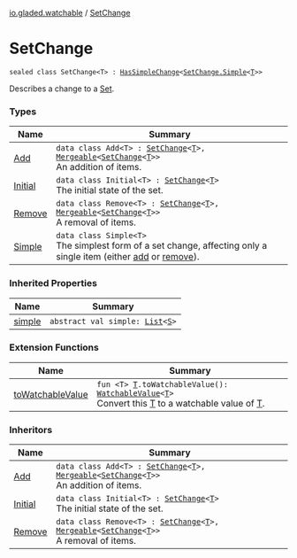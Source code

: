 [io.gladed.watchable](../index.md) / [SetChange](./index.md)

# SetChange

`sealed class SetChange<T> : `[`HasSimpleChange`](../-has-simple-change/index.md)`<`[`SetChange.Simple`](-simple/index.md)`<`[`T`](index.md#T)`>>`

Describes a change to a [Set](https://kotlinlang.org/api/latest/jvm/stdlib/kotlin.collections/-set/index.html).

### Types

| Name | Summary |
|---|---|
| [Add](-add/index.md) | `data class Add<T> : `[`SetChange`](./index.md)`<`[`T`](-add/index.md#T)`>, `[`Mergeable`](../-mergeable/index.md)`<`[`SetChange`](./index.md)`<`[`T`](-add/index.md#T)`>>`<br>An addition of items. |
| [Initial](-initial/index.md) | `data class Initial<T> : `[`SetChange`](./index.md)`<`[`T`](-initial/index.md#T)`>`<br>The initial state of the set. |
| [Remove](-remove/index.md) | `data class Remove<T> : `[`SetChange`](./index.md)`<`[`T`](-remove/index.md#T)`>, `[`Mergeable`](../-mergeable/index.md)`<`[`SetChange`](./index.md)`<`[`T`](-remove/index.md#T)`>>`<br>A removal of items. |
| [Simple](-simple/index.md) | `data class Simple<T>`<br>The simplest form of a set change, affecting only a single item (either [add](-simple/add.md) or [remove](-simple/remove.md)). |

### Inherited Properties

| Name | Summary |
|---|---|
| [simple](../-has-simple-change/simple.md) | `abstract val simple: `[`List`](https://kotlinlang.org/api/latest/jvm/stdlib/kotlin.collections/-list/index.html)`<`[`S`](../-has-simple-change/index.md#S)`>` |

### Extension Functions

| Name | Summary |
|---|---|
| [toWatchableValue](../to-watchable-value.md) | `fun <T> `[`T`](../to-watchable-value.md#T)`.toWatchableValue(): `[`WatchableValue`](../-watchable-value/index.md)`<`[`T`](../to-watchable-value.md#T)`>`<br>Convert this [T](../to-watchable-value.md#T) to a watchable value of [T](../to-watchable-value.md#T). |

### Inheritors

| Name | Summary |
|---|---|
| [Add](-add/index.md) | `data class Add<T> : `[`SetChange`](./index.md)`<`[`T`](-add/index.md#T)`>, `[`Mergeable`](../-mergeable/index.md)`<`[`SetChange`](./index.md)`<`[`T`](-add/index.md#T)`>>`<br>An addition of items. |
| [Initial](-initial/index.md) | `data class Initial<T> : `[`SetChange`](./index.md)`<`[`T`](-initial/index.md#T)`>`<br>The initial state of the set. |
| [Remove](-remove/index.md) | `data class Remove<T> : `[`SetChange`](./index.md)`<`[`T`](-remove/index.md#T)`>, `[`Mergeable`](../-mergeable/index.md)`<`[`SetChange`](./index.md)`<`[`T`](-remove/index.md#T)`>>`<br>A removal of items. |
